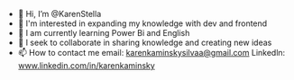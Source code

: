 - 👋 Hi, I’m @KarenStella
- 👀 I'm interested in expanding my knowledge with dev and frontend
- 🌱 I am currently learning Power Bi and English
- 💞️ I seek to collaborate in sharing knowledge and creating new ideas
- 📫 How to contact me
email: karenkaminskysilvaa@gmail.com
Linkedln: www.linkedin.com/in/karenkaminsky
<!---
KarenStella/KarenStella is a ✨ special ✨ repository because its `README.md` (this file) appears on your GitHub profile.
You can click the Preview link to take a look at your changes.
--->
